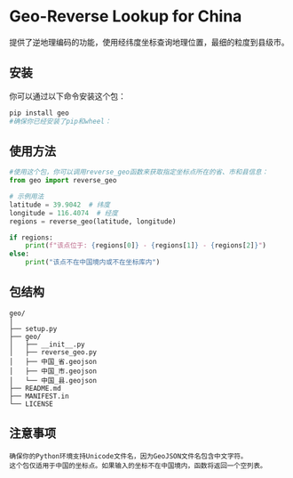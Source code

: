 # Geo-Reverse Lookup for China

提供了逆地理编码的功能，使用经纬度坐标查询地理位置，最细的粒度到县级市。

## 安装

你可以通过以下命令安装这个包：

```bash
pip install geo
#确保你已经安装了pip和wheel：
```

## 使用方法
```python
#使用这个包，你可以调用reverse_geo函数来获取指定坐标点所在的省、市和县信息：
from geo import reverse_geo

# 示例用法
latitude = 39.9042  # 纬度
longitude = 116.4074  # 经度
regions = reverse_geo(latitude, longitude)

if regions:
    print(f"该点位于: {regions[0]} - {regions[1]} - {regions[2]}")
else:
    print("该点不在中国境内或不在坐标库内")
```




## 包结构
```
geo/
│
├── setup.py
├── geo/
│   ├── __init__.py
│   ├── reverse_geo.py
│   ├── 中国_省.geojson
│   ├── 中国_市.geojson
│   └── 中国_县.geojson
├── README.md
├── MANIFEST.in
└── LICENSE
```

## 注意事项
```
确保你的Python环境支持Unicode文件名，因为GeoJSON文件名包含中文字符。
这个包仅适用于中国的坐标点。如果输入的坐标不在中国境内，函数将返回一个空列表。
```
